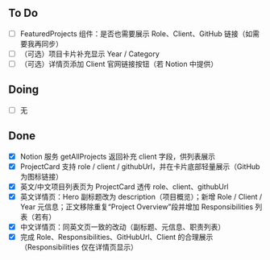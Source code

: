 ## To Do
- [ ] FeaturedProjects 组件：是否也需要展示 Role、Client、GitHub 链接（如需要我再同步）
- [ ] （可选）项目卡片补充显示 Year / Category
- [ ] （可选）详情页添加 Client 官网链接按钮（若 Notion 中提供）

## Doing
- [ ] 无

## Done
- [x] Notion 服务 getAllProjects 返回补充 client 字段，供列表展示
- [x] ProjectCard 支持 role / client / githubUrl，并在卡片底部轻量展示（GitHub 为图标链接）
- [x] 英文/中文项目列表页为 ProjectCard 透传 role、client、githubUrl
- [x] 英文详情页：Hero 副标题改为 description（项目概览）；新增 Role / Client / Year 元信息；正文移除重复“Project Overview”段并增加 Responsibilities 列表（若有）
- [x] 中文详情页：同英文页一致的改动（副标题、元信息、职责列表）
- [x] 完成 Role、Responsibilities、GitHubUrl、Client 的合理展示（Responsibilities 仅在详情页显示）
